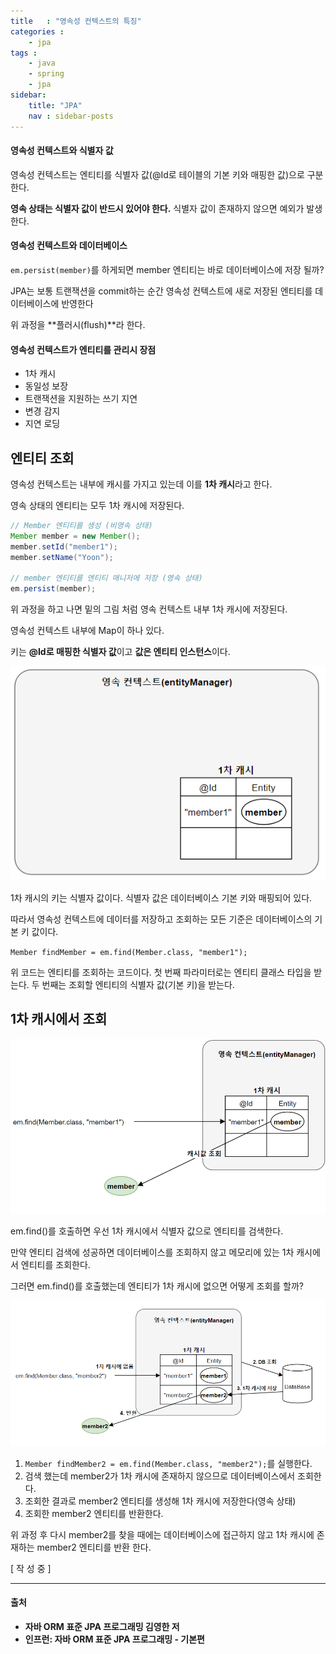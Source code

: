 ```yaml
---
title   : "영속성 컨텍스트의 특징"
categories : 
    - jpa
tags : 
    - java
    - spring
    - jpa
sidebar:
    title: "JPA"
    nav : sidebar-posts
---  
```


#### 영속성 컨텍스트와 식별자 값

영속성 컨텍스트는 엔티티를 식별자 값(@Id로 테이블의 기본 키와 매핑한 값)으로 구분한다.  

**영속 상태는 식별자 값이 반드시 있어야 한다.** 식별자 값이 존재하지 않으면 예외가 발생한다.  

#### 영속성 컨텍스트와 데이터베이스  
`em.persist(member)`를 하게되면 member 엔티티는 바로 데이터베이스에 저장 될까?  

JPA는 보통 트랜잭션을 commit하는 순간 영속성 컨텍스트에 새로 저장된 엔티티를 데이터베이스에 반영한다  

위 과정을 **플러시(flush)**라 한다.  

#### 영속성 컨텍스트가 엔티티를 관리시 장점  

- 1차 캐시
- 동일성 보장
- 트랜잭션을 지원하는 쓰기 지연
- 변경 감지
- 지연 로딩

## 엔티티 조회  

영속성 컨텍스트는 내부에 캐시를 가지고 있는데 이를 **1차 캐시**라고 한다.  

영속 상태의 엔티티는 모두 1차 캐시에 저장된다.  

```java
// Member 엔티티를 생성 (비영속 상태)
Member member = new Member();
member.setId("member1");
member.setName("Yoon");

// member 엔티티를 엔티티 매니저에 저장 (영속 상태)
em.persist(member);
```
위 과정을 하고 나면 밑의 그림 처럼 영속 컨텍스트 내부 1차 캐시에 저장된다.  

영속성 컨텍스트 내부에 Map이 하나 있다.  

키는 **@Id로 매핑한 식별자 값**이고 **값은 엔티티 인스턴스**이다.  

![chace](/assets/img/JPA/chace.PNG)  

1차 캐시의 키는 식별자 값이다. 식별자 값은 데이터베이스 기본 키와 매핑되어 있다.  

따라서 영속성 컨텍스트에 데이터를 저장하고 조회하는 모든 기준은 데이터베이스의 기본 키 값이다.  

`Member findMember = em.find(Member.class, "member1");`  

위 코드는 엔티티를 조회하는 코드이다. 첫 번째 파라미터로는 엔티티 클래스 타입을 받는다. 두 번째는 조회할 엔티티의 식별자 값(기본 키)을 받는다.  

## 1차 캐시에서 조회  

![find](/assets/img/JPA/find.PNG)  

em.find()를 호출하면 우선 1차 캐시에서 식별자 값으로 엔티티를 검색한다. 

만약 엔티티 검색에 성공하면 데이터베이스를 조회하지 않고 메모리에 있는 1차 캐시에서 엔티티를 조회한다.  

그러면 em.find()를 호출했는데 엔티티가 1차 캐시에 없으면 어떻게 조회를 할까?  

![find2](/assets/img/JPA/find2.PNG)  

1. `Member findMember2 = em.find(Member.class, "member2");`를 실행한다.
2. 검색 했는데 member2가 1차 캐시에 존재하지 않으므로 데이터베이스에서 조회한다.
3. 조회한 결과로 member2 엔티티를 생성해 1차 캐시에 저장한다(영속 상태)
4. 조회한 member2 엔티티를 반환한다.

위 과정 후 다시 member2를 찾을 때에는 데이터베이스에 접근하지 않고 1차 캐시에 존재하는 member2 엔티티를 반환 한다.  

[ 작 성 중 ]  



---

#### 출처  
- **자바 ORM 표준 JPA 프로그래밍 김영한 저**  
- **인프런: 자바 ORM 표준 JPA 프로그래밍 - 기본편**  